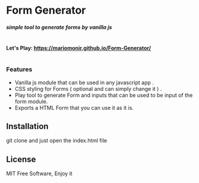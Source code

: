 # Form Generator 
##### simple tool to generate forms by vanilla js 
#
#### Let's Play:  https://mariomonir.github.io/Form-Generator/ 
#
### Features
- Vanilla js module that can be used in any javascript app .
- CSS styling for Forms ( optional and can simply change it ) .
- Play tool to generate Form and inputs that can be used to be input of the form module.
- Exports a HTML Form that you can use it as it is.


## Installation
git clone and just open the index.html file


## License
MIT
Free Software, Enjoy it 

